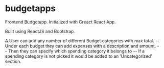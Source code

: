 # budgetapps

Frontend Budgetapp. Initialized with Creact React App.

Built using ReactJS and Bootstrap.

A User can add any number of different Budget categories with max total.
   -- Under each budget they can add expenses with a description and amount.
   -- Then they can specify which spending category it belongs to
   -- If a spending category is not picked it would be added to an 'Uncategorized' section.
